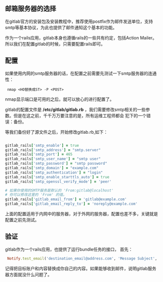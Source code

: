 ## 邮箱服务器的选择

在gitlab官方的安装包及安装教程中，推荐使用postfix作为邮件发送单位，支持smtp等基本协议，为此也提供了邮件通知这个基本的功能。

作为一个rails应用，gitlab本身也遵循rails的一些共有约定，包括Action Mailer。所以我们在配置gitlab的时候，只需要配置rails即可。

## 配置

如果使用内网的smtp服务器的话，在配置之前需要先测试一下smtp服务器的连通性：

```shell
 nmap <HO替换成ST> -P <POST>
```
nmap显示端口是可用的之后，就可以放心的进行配置了。

gitlab的配置文件是 __/etc/gitlab/gitlab.rb__ ，我们需要修改smtp相关的一些参数。但是在这之前，千千万万要注意的是，所有运维工程师都会
犯下的一个错误：备份。

等我们备份好了源文件之后，开始修改gitlab.rb,如下：

```ruby

gitlab_rails['smtp_enable'] = true
gitlab_rails['smtp_address'] = "smtp.server"
gitlab_rails['smtp_port'] = 465
gitlab_rails['smtp_user_name'] = "smtp user"
gitlab_rails['smtp_password'] = "smtp password"
gitlab_rails['smtp_domain'] = "example.com"
gitlab_rails['smtp_authentication'] = "login"
gitlab_rails['smtp_enable_starttls_auto'] = true
gitlab_rails['smtp_openssl_verify_mode'] = 'peer'

# 如果你使用的SMTP服务是默认的 'From:gitlab@localhost'
# 你可以修改这里的 'From' 的值。
gitlab_rails['gitlab_email_from'] = 'gitlab@example.com'
gitlab_rails['gitlab_email_reply_to'] = 'noreply@example.com'

```
上面的配置适用于内网中的服务器，对于外网的服务器，配置也差不多，关键就是配置之前先测试。

## 验证

gitlab作为一个rails应用，也提供了运行bundle任务的接口，
首先：
```ruby
 Notify.test_email('destination_email@address.com', 'Message Subject', 'Message Body').deliver_now
```

记得把目标账户和内容替换成你自己的内容。如果能够收到邮件，说明gitlab服务器方面就没什么问题了。